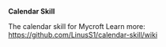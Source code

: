 **Calendar Skill**

The calendar skill for Mycroft
Learn more: https://github.com/LinusS1/calendar-skill/wiki